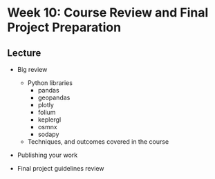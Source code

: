 # Week 10: Course Review and Final Project Preparation

## Lecture
*   Big review
	* Python libraries
		* pandas
		* geopandas
		* plotly
		* folium
		* keplergl
		* osmnx
		* sodapy
	* Techniques, and outcomes covered in the course
*   Publishing your work

*   Final project guidelines review
